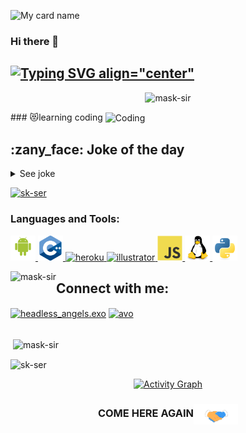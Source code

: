 ![My card name](https://cardivo.vercel.app/api?name=SK-SER%20&description=Hi,%20Welcome%20To%20My%20Profile&image=https://i.imgur.com/O486ySy.jpeg?q=tbn:ANd9GcR7aMC3bf4bg4l_nhYS2Un9FXbFYcB4T83Shjk8xSUZDh_D61LFpzbpeqLW&s=10?v=4&backgroundColor=%23e4f2f6&instagram=ths.slu&github=sk-ser&)
</p>
</p>

### Hi there 👋
## [![Typing SVG align="center"](https://readme-typing-svg.herokuapp.com?font=Staatliches&color=0A0089&size=20&width=350&lines=This+is+sk+sir;+come+here+again;Thanks+for+visiting+Here)](https://git.io/typing-svg) <br/>
<p align="center"> <img src="https://komarev.com/ghpvc/?username=mask-sir&label=Visitors%20count&color=10d9c3&style=plastic" alt="mask-sir" /> </p>
### 😻learning coding

<img align="center" alt="Coding" width="500" src="https://media2.giphy.com/media/qFw6AsQptpuzQ33Fjd/giphy.gif?cid=6c09b952d65a849d347feeab83b62850459c4e66cf9f4569&rid=giphy.gif&ct=g">
</br
</details>
<h2>:zany_face: Joke of the day</h2>
<details>
<summary>See joke</summary>
    <a href="https://github.com/ABSphreak/readme-jokes">
        <img src="https://readme-jokes.vercel.app/api?theme=tokyonight&hideBorder" alt="Jokes Card" />
    </a>
</details>
<p align="left"> <a href="https://github.com/ryo-ma/github-profile-trophy"><img src="https://github-profile-trophy.vercel.app/?username=sk-ser" alt="sk-ser" /></a> </p>
<h3 align="left">Languages and Tools:</h3>
<p align="left"> <a href="https://developer.android.com" target="_blank"> <img src="https://raw.githubusercontent.com/devicons/devicon/master/icons/android/android-original-wordmark.svg" alt="android" width="40" height="40"/> </a> <a href="https://www.w3schools.com/cpp/" target="_blank"> <img src="https://raw.githubusercontent.com/devicons/devicon/master/icons/cplusplus/cplusplus-original.svg" alt="cplusplus" width="40" height="40"/> </a> <a href="https://heroku.com" target="_blank"> <img src="https://www.vectorlogo.zone/logos/heroku/heroku-icon.svg" alt="heroku" width="40" height="40"/> </a> <a href="https://www.adobe.com/in/products/illustrator.html" target="_blank"> <img src="https://www.vectorlogo.zone/logos/adobe_illustrator/adobe_illustrator-icon.svg" alt="illustrator" width="40" height="40"/> </a> <a href="https://developer.mozilla.org/en-US/docs/Web/JavaScript" target="_blank"> <img src="https://raw.githubusercontent.com/devicons/devicon/master/icons/javascript/javascript-original.svg" alt="javascript" width="40" height="40"/> </a> <a href="https://www.linux.org/" target="_blank"> <img src="https://raw.githubusercontent.com/devicons/devicon/master/icons/linux/linux-original.svg" alt="linux" width="40" height="40"/> </a> <a href="https://www.python.org" target="_blank"> <img src="https://raw.githubusercontent.com/devicons/devicon/master/icons/python/python-original.svg" alt="python" width="40" height="40"/> </a> </p>
<p><img align="left" src="https://github-readme-stats.vercel.app/api/top-langs?username=mask-sir&show_icons=true&locale=en&layout=compact" alt="mask-sir" /></p>
<h2 align="left">Connect with me:</h2>
<p align="left">

<a href="https://instagram.com/ths.slu" target="blank"><img align="center" src="https://raw.githubusercontent.com/rahuldkjain/github-profile-readme-generator/master/src/images/icons/Social/instagram.svg" alt="headless_angels.exo" height="30" width="40" /></a>
<a href="https://wa.me/+918606837686" target="blank"><img align="center" src="https://raw.githubusercontent.com/rahuldkjain/github-profile-readme-generator/master/src/images/icons/Social/whatsapp.svg" alt="avo" height="30" width="40" /></a>
</br></br>
<p>&nbsp;<img align="center" src="https://github-readme-stats.vercel.app/api?username=mask-sir&show_icons=true&locale=en" alt="mask-sir" /></p>
<p><img align="center" src="https://github-readme-streak-stats.herokuapp.com/?user=sk-ser&" alt="sk-ser" /></p>
<p align="center">
<a href="https://github.com/sk-ser"><img alt="Activity Graph" src="https://activity-graph.herokuapp.com/graph?username=mask-sir&bg_color=20222b&color=F8D866&line=F85D7F&point=FFFFFF&hide_border=true" /></a>
</p>

<h3 align="center">COME HERE AGAIN<img align="center" src="https://github.com/PANDITHAN/PANDITHAN/blob/main/assets/Handshake.gif" height="33px" /></h3>
